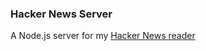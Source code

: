 ### Hacker News Server

A Node.js server for my [Hacker News reader](https://github.com/seanyesmunt/hackernews)
